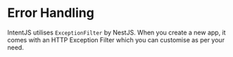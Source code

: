 # Error Handling

IntentJS utilises `ExceptionFilter` by NestJS. When you create a new app, it comes with an HTTP Exception Filter which you can customise as per your need.
